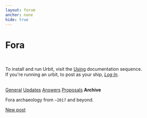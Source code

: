 ```yaml
---
layout: forum
anchor: none
hide: true
---
```


# Fora

<br />

To install and run Urbit, visit the [Using](https://urbit.org/docs/using)
documentation sequence.\
If you're running an urbit, to post as your ship, [_Log In_](/~~/).

<br />

<nav>
  <a class="subfora" href="../general">General</a>
  <a class="subfora" href="../updates">Updates</a>
  <a class="subfora" href="../answers">Answers</a>
  <a class="subfora" href="../proposals">Proposals</a>
  <b class="subfora active">Archive</b>
</nav>

Fora archaeology from `~2017` and beyond.

<div class="link-next">
  <a href="./add">New post</a>
</div>

<br />

<div><list dataPath="./archive/posts" dataPreview="true" dataType="post" sortBy="bump"></list></div>

<link rel="stylesheet" href="../main.css" />

